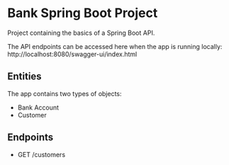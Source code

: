 # Bank Spring Boot Project

Project containing the basics of a Spring Boot API. 

The API endpoints can be accessed here when the app is running locally:
http://localhost:8080/swagger-ui/index.html


## Entities

The app contains two types of objects:
* Bank Account
* Customer

## Endpoints

* GET /customers

